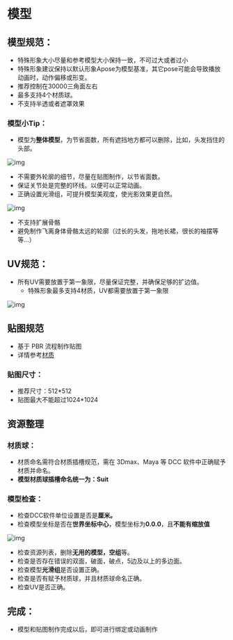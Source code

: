 # 模型

## 模型规范：

- 特殊形象大小尽量和参考模型大小保持一致，不可过大或者过小
- 特殊形象建议保持以默认形象Apose为模型基准，其它pose可能会导致播放动画时，动作偏移或形变。
- 推荐控制在30000三角面左右
- 最多支持4个材质球。
- 不支持半透或者遮罩效果

### 模型小Tip：

- 模型为**整体模型**，为节省面数，所有遮挡地方都可以删除，比如，头发挡住的头部。

![img](https://arkimg.ark.online/1748253255891-4.png)

- 不需要外轮廓的细节，尽量在贴图制作，以节省面数。
- 保证关节处是完整的环线。以便可以正常动画。
- 正确设置光滑组，可提升模型美观度，使光影效果更自然。

![img](https://arkimg.ark.online/1748253255891-1.png)

- 不支持扩展骨骼
- 避免制作飞离身体骨骼太远的轮廓（过长的头发，拖地长裙，很长的袖摆等等…）

## UV规范：

- 所有UV需要放置于第一象限，尽量保证完整，并确保足够的扩边值。
  - 特殊形象最多支持4材质，UV都需要放置于第一象限

![img](https://arkimg.ark.online/1748253255891-2.png)

## 贴图规范

- 基于 PBR 流程制作贴图
- 详情参考[材质](./12_3_0_PiTao-Material)

### 贴图尺寸：

- 推荐尺寸：512*512
- 贴图最大不能超过1024*1024

## 资源整理

### 材质球：

- 材质命名需符合材质插槽规范，需在 3Dmax、Maya 等 DCC 软件中正确赋予材质并命名。
- **模型材质球插槽命名统一为：Suit**

### 模型检查：

- 检查DCC软件单位设置是否是**厘米。**
- 检查模型坐标是否在**世界坐标中心**，模型坐标为**0.0.0**，且**不能有缩放值**

![img](https://arkimg.ark.online/1748253255891-3.png)

- 检查资源列表，删除**无用的模型，空组**等。
- 检查是否存在错误的双面，破面，破点，5边及以上的多边面。
- 检查模型**光滑组**是否设置正确。
- 检查是否有赋予材质球，并且材质球命名正确。
- 检查UV是否正确。

## 完成：

- 模型和贴图制作完成以后，即可进行绑定或动画制作